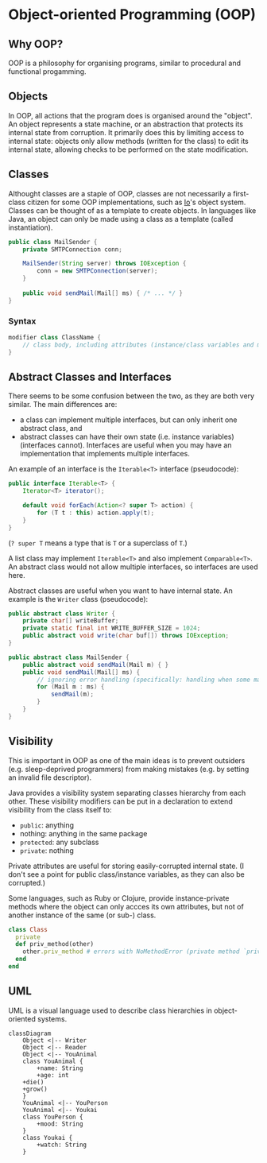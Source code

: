 # Object-oriented Programming (OOP)

## Why OOP?
OOP is a philosophy for organising programs, similar to procedural and functional progamming.

## Objects
In OOP, all actions that the program does is organised around the "object".
An object represents a state machine, or an abstraction that protects its internal state from corruption.
It primarily does this by limiting access to internal state: objects only allow methods (written for the class) to edit its internal state, allowing checks to be performed on the state modification.

## Classes
Althought classes are a staple of OOP, classes are not necessarily a first-class citizen for some OOP implementations, such as [Io](https://iolanguage.org)'s object system.
Classes can be thought of as a template to create objects. In languages like Java, an object can only be made using a class as a template (called instantiation).

```java
public class MailSender {
    private SMTPConnection conn;

    MailSender(String server) throws IOException {
    	conn = new SMTPConnection(server);
    }
    
    public void sendMail(Mail[] ms) { /* ... */ }
}
```

### Syntax

```java
modifier class ClassName {
    // class body, including attributes (instance/class variables and methods)
}
```

## Abstract Classes and Interfaces
There seems to be some confusion between the two, as they are both very similar.
The main differences are:
- a class can implement multiple interfaces, but can only inherit one abstract class, and
- abstract classes can have their own state (i.e. instance variables) (interfaces cannot).
Interfaces are useful when you may have an implementation that implements multiple interfaces.

An example of an interface is the `Iterable<T>` interface (pseudocode):
```java
public interface Iterable<T> {
    Iterator<T> iterator();

    default void forEach(Action<? super T> action) {
        for (T t : this) action.apply(t);
    }
}
```
(`? super T` means a type that is `T` or a superclass of `T`.)

A list class may implement `Iterable<T>` and also implement `Comparable<T>`. An abstract class would not allow multiple interfaces, so interfaces are used here.

Abstract classes are useful when you want to have internal state. An example is the `Writer` class (pseudocode):
```java
public abstract class Writer {
    private char[] writeBuffer;
    private static final int WRITE_BUFFER_SIZE = 1024;
    public abstract void write(char buf[]) throws IOException;
}
```

```java
public abstract class MailSender {
    public abstract void sendMail(Mail m) { }
    public void sendMail(Mail[] ms) {
        // ignoring error handling (specifically: handling when some mail fails)
        for (Mail m : ms) {
            sendMail(m);
        }
    }
}
```

## Visibility
This is important in OOP as one of the main ideas is to prevent outsiders (e.g. sleep-deprived programmers) from making mistakes (e.g. by setting an invalid file descriptor).

Java provides a visibility system separating classes hierarchy from each other. These visibility modifiers can be put in a declaration to extend visibility from the class itself to:
- `public`: anything
- nothing: anything in the same package
- `protected`: any subclass
- `private`: nothing

Private attributes are useful for storing easily-corrupted internal state. (I don't see a point for public class/instance variables, as they can also be corrupted.)

Some languages, such as Ruby or Clojure, provide instance-private methods where the object can only accces its own attributes, but not of another instance of the same (or sub-) class.

```ruby
class Class
  private
  def priv_method(other)
    other.priv_method # errors with NoMethodError (private method `priv_method' called for #<Class:0x...>)
  end
end
```

## UML
UML is a visual language used to describe class hierarchies in object-oriented systems.

```mermaid
classDiagram
    Object <|-- Writer
    Object <|-- Reader
    Object <|-- YouAnimal
    class YouAnimal {
        +name: String
        +age: int
	+die()
	+grow()
    }
    YouAnimal <|-- YouPerson
    YouAnimal <|-- Youkai
    class YouPerson {
    	+mood: String
    }
    class Youkai {
    	+watch: String
    }
```
